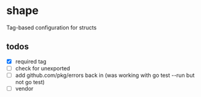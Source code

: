 # shape
Tag-based configuration for structs

## todos

- [x] required tag
- [ ] check for unexported
- [ ] add github.com/pkg/errors back in (was working with go test --run but not go test)
- [ ] vendor